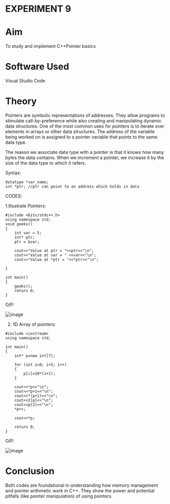 # EXPERIMENT 9
# Aim
To study and implement C++Pointer basics
# Software Used
Visual Studio Code
# Theory

Pointers are symbolic representations of addresses.
They allow programs to stimulate call-by-preference while also creating and manipulating dynamic data structures.
One of the most common uses for pointers is to iterate over elements in arrays or other data structures.
The address of the variable being worked on is assigned to a pointer variable that points to the same data type.

The reason we associate data type with a pointer is that it knows how many bytes the data contains. When we increment a pointer, we increase it by the size of the data type to which it refers.

Syntax:
```
datatype *var_name;
int *ptr; //ptr can point to an address which holds in data
```

CODES: 

1.Illustrate Pointers:

```
#include <bits/stdc++.h> 
using namespace std;
void geeks()
{
    int var = 5;
    int* ptr;                  
    ptr = &var;

    cout<<"Value at ptr = "<<ptr<<"\n";
    cout<<"Value at var = " <<var<<"\n";
    cout<<"Value at *ptr = "<<*ptr<<"\n";

}

int main()
{
    geeks();
    return 0;
}
```
O/P:

![image](https://github.com/user-attachments/assets/a68de84c-d3e1-4c2e-a93b-7c9953a6cf2e)

2. 1D Array of pointers:
```
#include <iostream> 
using namespace std; 

int main() 
{
    int* p=new int[7];  

    for (int i=0; i<5; i++)  
    {
        p[i]=10*(i+1);
    }

    cout<<*p<<"\n"; 
    cout<<*p+1<<"\n";
    cout<<*(p+1)<<"\n";
    cout<<2[p]<<"\n";
    cout<<p[2]<<"\n";
    *p++;

    cout<<*p;                

    return 0; 
}
```
O/P:

![image](https://github.com/user-attachments/assets/bc970f1c-8aab-45bb-a7d1-b86af1684798)

# Conclusion 
Both codes are foundational in understanding how memory management and pointer arithmetic work in C++. They show the power and potential pitfalls (like pointer manipulation) of using pointers.
